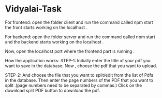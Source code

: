 # Vidyalai-Task

For frontend:
open the folder client and run the command called npm start the front starts working on the localhost .

For backend:
open the folder server and run the command called npm start and the backend starts working on the localhost .

Now, open the localhost port where the frontend part is running .


How the application works:
STEP-1:
 Initially enter the title of your pdf you want to save in the database.
 Now , choose the pdf that you want to upload.

STEP-2:
And  choose the file that you want to split/edit from the list of Pdfs in the database.
Then enter the page numbers of the PDF that you want to split .(page numbers need to be separated by commas.)
Click on the download split PDF button to download the pdf.
